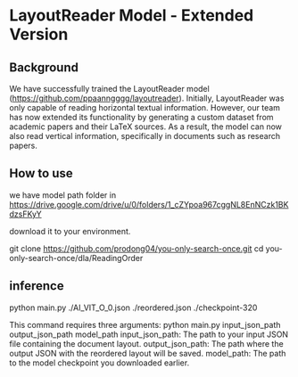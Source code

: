# LayoutReader Model - Extended Version
## Background

We have successfully trained the LayoutReader model (https://github.com/ppaanngggg/layoutreader). 
Initially, LayoutReader was only capable of reading horizontal textual information. 
However, our team has now extended its functionality by generating a custom dataset from academic papers and their LaTeX sources. 
As a result, the model can now also read vertical information, specifically in documents such as research papers.

## How to use
we have model path folder in https://drive.google.com/drive/u/0/folders/1_cZYpoa967cggNL8EnNCzk1BKdzsFKyY

download it to your environment.

git clone https://github.com/prodong04/you-only-search-once.git
cd you-only-search-once/dla/ReadingOrder

## inference
python main.py ./AI_VIT_O_0.json ./reordered.json ./checkpoint-320

This command requires three arguments:
python main.py input_json_path output_json_path model_path
input_json_path: The path to your input JSON file containing the document layout.
output_json_path: The path where the output JSON with the reordered layout will be saved.
model_path: The path to the model checkpoint you downloaded earlier.
